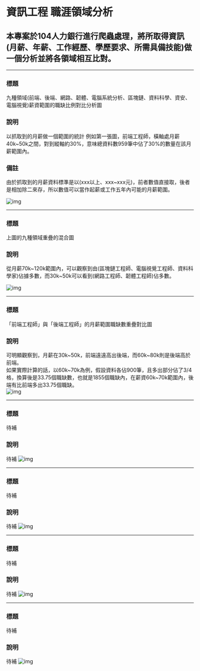 # 資訊工程 職涯領域分析 
## 本專案於104人力銀行進行爬蟲處理，將所取得資訊(月薪、年薪、工作經歷、學歷要求、所需具備技能)做一個分析並將各領域相互比對。<br>
---

### 標題
九種領域(前端、後端、網路、韌體、電腦系統分析、區塊鏈、資料科學、資安、電腦視覺)薪資範圍的職缺比例對比分析圖<br>

### 說明
以抓取到的月薪做一個範圍的統計
例如第一張圖，前端工程師，橫軸處月薪40k~50k之間，對到縱軸約30%，意味總資料數959筆中佔了30%的數量在該月薪範圍內。<br>

### 備註
由於抓取到的月薪資料標準是以(xxx以上、xxx~xxx元)，前者數值直接取，後者是相加除二來存，所以數值可以當作起薪或工作五年內可能的月薪範圍。<br>

![img](./3.png)

---

### 標題
上圖的九種領域重疊的混合圖

### 說明
從月薪70k~120k範圍內，可以觀察到由(區塊鏈工程師、電腦視覺工程師、資料科學家)佔據多數，而30k~50k可以看到(網路工程師、韌體工程師)佔多數。

![img](./1.png)

---

### 標題
「前端工程師」與「後端工程師」的月薪範圍職缺數重疊對比圖

### 說明
可明顯觀察到，月薪在30k~50k，前端遠遠高出後端，而60k~80k則是後端高於前端。<br>
如果實際計算的話，以60k~70k為例，假設資料各佔900筆，且多出部分佔了3/4格，換算後是33.75個職缺數，也就是1855個職缺內，在薪資60k~70k範圍內，後端有比前端多出33.75個職缺。<br>
![img](./2.png)

---

### 標題
待補
### 說明
待補
![img](./4.png)

---

### 標題
待補
### 說明
待補
![img](./5.png)

---

### 標題
待補
### 說明
待補
![img](./6.png)

---

### 標題
待補
### 說明
待補
![img](./7.png)
